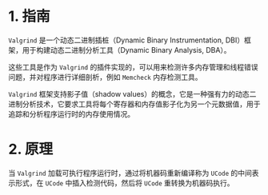 
# 1. 指南

`Valgrind` 是一个动态二进制插桩（Dynamic Binary Instrumentation, DBI）框架，用于构建动态二进制分析工具（Dynamic Binary Analysis, DBA）。

这些工具是作为 `Valgrind` 的插件实现的，可以用来检测许多内存管理和线程错误问题，并对程序进行详细剖析，例如 `Memcheck` 内存检测工具。

`Valgrind` 框架支持影子值（shadow values）的概念，它是一种强有力的动态二进制分析技术，它要求工具将每个寄存器和内存值影子化为另一个元数据值，用于追踪和分析程序运行时的内存使用情况。

# 2. 原理

当 `Valgrind` 加载可执行程序运行时，通过将机器码重新编译称为 `UCode` 的中间表示形式，在 `UCode` 中插入检测代码，然后将 `UCode` 重转换为机器码执行。
